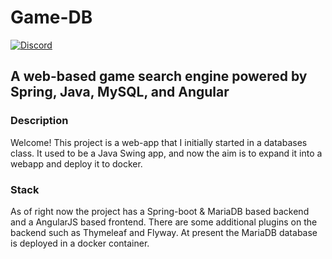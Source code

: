 # Game-DB
[![Discord](https://img.shields.io/discord/900430987987681330?label=Discord&logo=discord)](https://discord.gg/jx3JQZDwR8)
## **A web-based game search engine powered by Spring, Java, MySQL, and Angular**

### Description
Welcome! This project is a web-app that I initially started in a databases class. 
It used to be a Java Swing app, and now the aim is to expand it into a webapp and deploy it to docker.

### Stack
As of right now the project has a Spring-boot & MariaDB based backend and a AngularJS based frontend. There are some
additional plugins on the backend such as Thymeleaf and Flyway. At present the MariaDB database is deployed in a docker
container.
